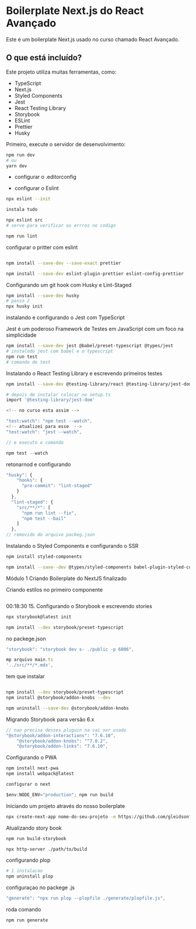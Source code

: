 # Boilerplate Next.js do React Avançado

Este é um boilerplate Next.js usado no curso chamado React Avançado.

## O que está incluído?

Este projeto utiliza muitas ferramentas, como:

- TypeScript
- Next.js
- Styled Components
- Jest
- React Testing Library
- Storybook
- ESLint
- Prettier
- Husky

Primeiro, execute o servidor de desenvolvimento:

```bash
npm run dev
# ou
yarn dev
```

- configurar o .editorconfig

- configurar o Eslint

```bash
npx eslint --init

instala tudo

npx eslint src
# serve para verificar os errros no codigo

npm run lint

```

configurar o pritter com eslint

```bash

npm install --save-dev --save-exact prettier

npm install --save-dev eslint-plugin-prettier eslint-config-prettier

```

Configurando um git hook com Husky e Lint-Staged

```bash
npm install --save-dev husky
# passo 2
npx husky init
```

instalando e configurando o Jest com TypeScript

Jest é um poderoso Framework de Testes em JavaScript com um foco na simplicidade

```bash
npm install --save-dev jest @babel/preset-typescript @types/jest
# instalndo jest com babel e o typescript
npm run test
# comando de test
```

Instalando o React Testing Library e escrevendo primeiros testes

```bash
npm install --save-dev @testing-library/react @testing-library/jest-dom

# depois de instalar colocar no setup.ts
import '@testing-library/jest-dom'

```

```javascript
<!-- no curso esta assim -->

"test:watch": "npm test --watch",
<!-- atualizei para esse  -->
"test:watch": "jest --watch",

// e executo o comando

npm test --watch
```

retonarnod e configurando

```javascript
"husky": {
    "hooks": {
      "pre-commit": "lint-staged"
    }
  },
  "lint-staged": {
    "src/**/*": [
      "npm run lint --fix",
      "npm test --bail"
    ]
  },
// removido do arquivo packeg.json
```

Instalando o Styled Components e configurando o SSR

```bash
npm install styled-components

npm install --save--dev @types/styled-components babel-plugin-styled-components

```

Módulo 1 Criando Boilerplate do NextJS finalizado

Criando estilos no primeiro componente

```bash

```

00:18:30 15. Configurando o Storybook e escrevendo stories

```bash
npx storybook@latest init

npm install --dev storybook/preset-typescript
```

no packege.json

```javascript
"storybook": "storybook dev s- ./public -p 6006",

mp arquivo main.ts
'../src/**/*.mdx',
```

tem que instalar

```bash

npm install --dev storybook/preset-typescript
npm install @storybook/addon-knobs --dev

npm uninstall --save-dev @storybook/addon-knobs

```

Migrando Storybook para versão 6.x

```javascript
// nao precisa desses pluguin na vai ser usado
"@storybook/addon-interactions": "7.6.10",
    "@storybook/addon-knobs": "^7.0.2",
    "@storybook/addon-links": "7.6.10",

```

Configurando o PWA

```javascript
npm install next-pwa
npm install webpack@latest

configurar o next

$env:NODE_ENV="production"; npm run build

```

Iniciando um projeto através do nosso boilerplate

```bash
npx create-next-app nome-do-seu-projeto -e https://github.com/gleidsonfagno/boilerplate
```

Atualizando story book

```bash
npm run build-storybook

npx http-server ./path/to/build

```

configurando plop

```bash
# 1 instalacao
npm uninstall plop
```

configuraçao no packege .js

```javascript
"generate": "npx run plop --plopfile ./generate/plopfile.js",

```

roda comando

```bash
npm run generate
```

